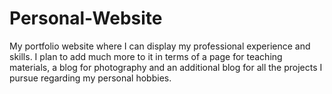 # Personal-Website

My portfolio website where I can display my professional experience and skills. I plan to add much more to it in terms of a page for teaching materials, a blog for photography and an additional blog for all the projects I pursue regarding my personal hobbies.
